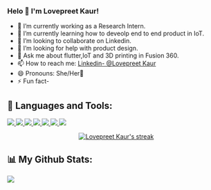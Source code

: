 ### Helo 👋 I'm Lovepreet Kaur!

- 🔭 I’m currently working as a Research Intern.
- 🌱 I’m currently learning how to deveolp end to end product in IoT.
- 👯 I’m looking to collaborate on Linkedin.
- 🤔 I’m looking for help with product design.
- 💬 Ask me about flutter,IoT and  3D printing in Fusion 360.
- 📫 How to reach me: [Linkedin- @Lovepreet Kaur](https://www.linkedin.com/in/lovepreet-kaur-76b540210/)
- 😄 Pronouns: She/Her👩
- ⚡ Fun fact-

## 🚀 Languages and Tools:

</p align="left"> 
    <a href="https://www.c.com" target="_blank"> <img src="https://img.icons8.com/color/48/000000/c-programming.png"/> </a>
    <a href="https://reactjs.org/" target="_blank"> <img src="https://img.icons8.com/color/48/000000/c-plus-plus-logo.png"/> </a>
    <a href="https://reactjs.org/" target="_blank"> <img src="https://img.icons8.com/color/48/000000/python--v1.png"/> </a>
    <a href="https://reactjs.org/" target="_blank"> <img src="https://img.icons8.com/color/48/000000/autodesk-fusion-360.png"/> </a>
    <a href="https://reactjs.org/" target="_blank"> <img src="https://img.icons8.com/color/48/000000/html-5--v1.png"/> </a>
    <a href="https://reactjs.org/" target="_blank"> <img src="https://img.icons8.com/color/48/000000/css3.png"/> </a>
    <a href="https://reactjs.org/" target="_blank"> <img src="https://img.icons8.com/color/48/000000/flutter.png"/> </a>
</p>
<p align="center">
    <a href="https://github.com/Lovepreet4417/github-readme-streak-stats">
        <img title="🔥 Get streak stats for your profile at git.io/streak-stats" alt="Lovepreet Kaur's streak" src="https://github-readme-streak-stats.herokuapp.com/?user=Lovepreet4417">
    </a>
</p>

## 📊 My Github Stats:
<img src="https://github-readme-stats.vercel.app/api?username=Lovepreet4417&show_icons=true&theme=radical">



